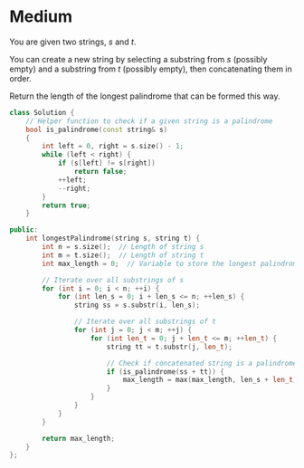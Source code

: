 # Medium

You are given two strings, $s$ and $t$.

You can create a new string by selecting a substring from $s$ (possibly empty) and a substring from $t$ (possibly empty), then concatenating them in order.

Return the length of the longest palindrome that can be formed this way.

```cpp
class Solution {
    // Helper function to check if a given string is a palindrome
    bool is_palindrome(const string& s)
    {
        int left = 0, right = s.size() - 1;
        while (left < right) {
            if (s[left] != s[right])
                return false;
            ++left;
            --right;
        }
        return true;
    }

public:
    int longestPalindrome(string s, string t) {
        int n = s.size();  // Length of string s
        int m = t.size();  // Length of string t
        int max_length = 0;  // Variable to store the longest palindrome length

        // Iterate over all substrings of s
        for (int i = 0; i < n; ++i) {
            for (int len_s = 0; i + len_s <= n; ++len_s) {
                string ss = s.substr(i, len_s);

                // Iterate over all substrings of t
                for (int j = 0; j < m; ++j) {
                    for (int len_t = 0; j + len_t <= m; ++len_t) {
                        string tt = t.substr(j, len_t);

                        // Check if concatenated string is a palindrome
                        if (is_palindrome(ss + tt)) {
                            max_length = max(max_length, len_s + len_t);
                        }
                    }
                }
            }
        }

        return max_length;
    }
};
```

